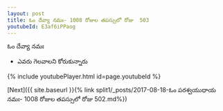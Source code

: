 ```yaml
---
layout: post
title: ఓం దేవ్యా నమః- 1008 రోజుల తపస్సులో రోజు  503
youtubeId: E3af6iPPaog
---
```

 
 
 ఓం దేవ్యా నమః  
 
 -  ఎవరు గెలవాలని కోరుకున్నారు 
 
  
 
  
 
 
 
 
 
 


{% include youtubePlayer.html id=page.youtubeId %}
 
[Next]({{ site.baseurl }}{% link  split1/_posts/2017-08-18-ఓం పరశ్వయుధాయ నమః- 1008 రోజుల తపస్సులో రోజు  502.md%})
 
